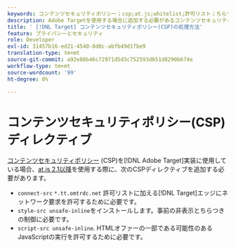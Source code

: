 ```yaml
---
keywords: コンテンツセキュリティポリシー；csp;at.js;whitelist;許可リスト；ちらつき；事前非表示；事前非表示；事前非表示
description: Adobe Targetを使用する場合に追加する必要があるコンテンツセキュリティポリシー(CSP)ディレクティブについて説明します。
title: ' [!DNL Target] コンテンツセキュリティポリシー(CSP)の処理方法'
feature: プライバシーとセキュリティ
role: Developer
exl-id: 31457b16-ed21-4540-8d0c-abfb49d1fbe9
translation-type: tm+mt
source-git-commit: a92e88b46c72971d5d3c752593d651d8290b674e
workflow-type: tm+mt
source-wordcount: '99'
ht-degree: 0%

---
```


# コンテンツセキュリティポリシー(CSP)ディレクティブ

[コンテンツセキュリティポリシー](https://en.wikipedia.org/wiki/Content_Security_Policy) (CSP)を[!DNL Adobe Target]実装に使用している場合、[at.js 2.1以降](/help/c-implementing-target/c-implementing-target-for-client-side-web/target-atjs-versions.md)を使用する際に、次のCSPディレクティブを追加する必要があります。

* `connect-src`  `*.tt.omtrdc.net` 許可リストに加える[!DNL Target]エッジにネットワーク要求を許可するために必要です。
* `style-src unsafe-inline`をインストールします。事前の非表示とちらつきの制御に必要です。
* `script-src unsafe-inline`.  HTMLオファーの一部である可能性のあるJavaScriptの実行を許可するために必要です。

